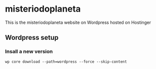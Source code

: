# misteriodoplaneta
This is the misteriodoplaneta website on Wordpress hosted on Hostinger

## Wordpress setup

### Insall a new version
```
wp core download --path=wordpress --force --skip-content
```



